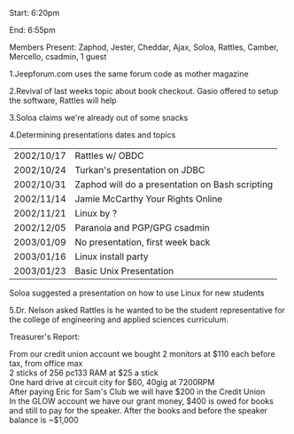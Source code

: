 Start: 6:20pm </p><p>
End: 6:55pm </p><p>
Members Present: Zaphod, Jester, Cheddar, Ajax, Soloa, Rattles, Camber, Mercello, csadmin, 1 guest </p><p>
1.Jeepforum.com uses the same forum code as mother magazine </p><p>
2.Revival of last weeks topic about book checkout.  Gasio offered to setup the software, Rattles will help </p><p>
3.Soloa claims we're already out of some snacks </p><p>
4.Determining presentations dates and topics </p><p>
<table> <tr><td>2002/10/17</td><td>Rattles w/ OBDC</td></tr> <tr><td>2002/10/24</td><td>Turkan's presentation on JDBC</td></tr> <tr><td>2002/10/31</td><td>Zaphod will do a presentation on Bash scripting</td></tr> <tr><td>2002/11/14</td><td>Jamie McCarthy Your Rights Online</td></tr> <tr><td>2002/11/21</td><td>Linux by ?</td></tr> <tr><td>2002/12/05</td><td>Paranoia and PGP/GPG csadmin</td></tr> <tr><td>2003/01/09</td><td>No presentation, first week back</td></tr> <tr><td>2003/01/16</td><td>Linux install party</td></tr> <tr><td>2003/01/23</td><td>Basic Unix Presentation</td></tr> </table> </p><p>
Soloa suggested a presentation on how to use Linux for new students </p><p>
5.Dr. Nelson asked Rattles is he wanted to be the student representative  for the college of engineering and applied sciences curriculum. </p><p>
Treasurer's Report: </p><p>
From our credit union account we bought 2 monitors at $110 each before tax, from office max<br> 2 sticks of 256 pc133 RAM at $25 a stick<br> One hard drive at circuit city for $60, 40gig at 7200RPM<br> After paying Eric for Sam's Club we will have $200 in the Credit Union<br> In the GLOW account we have our grant money, $400 is owed for books and still to pay for the speaker.  After the books and before the speaker balance is ~$1,000<br> </p>
